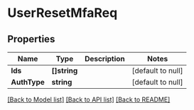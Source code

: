 # UserResetMfaReq

## Properties
Name | Type | Description | Notes
------------ | ------------- | ------------- | -------------
**Ids** | **[]string** |  | [default to null]
**AuthType** | **string** |  | [default to null]

[[Back to Model list]](../README.md#documentation-for-models) [[Back to API list]](../README.md#documentation-for-api-endpoints) [[Back to README]](../README.md)


